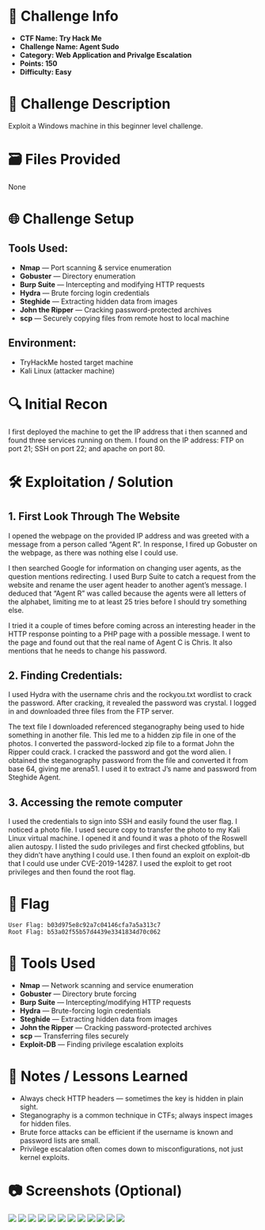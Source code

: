 # 📌 Challenge Info

- **CTF Name: Try Hack Me**
- **Challenge Name: Agent Sudo**
- **Category: Web Application and Privalge Escalation**
- **Points: 150**
- **Difficulty: Easy**

# 🧠 Challenge Description

Exploit a Windows machine in this beginner level challenge.

# 🗃️ Files Provided

None

# 🌐 Challenge Setup

## **Tools Used:**

- **Nmap** — Port scanning & service enumeration
- **Gobuster** — Directory enumeration
- **Burp Suite** — Intercepting and modifying HTTP requests
- **Hydra** — Brute forcing login credentials
- **Steghide** — Extracting hidden data from images
- **John the Ripper** — Cracking password-protected archives
- **scp** — Securely copying files from remote host to local machine

## **Environment:**

- TryHackMe hosted target machine
- Kali Linux (attacker machine)

# 🔍 Initial Recon

I first deployed the machine to get the IP address that i then scanned and found three services running on them. I found on the IP address: FTP on port 21; SSH on port 22; and apache on port 80.

# 🛠️ Exploitation / Solution

## 1. First Look Through The Website

I opened the webpage on the provided IP address and was greeted with a message from a person called “Agent R”. In response, I fired up Gobuster on the webpage, as there was nothing else I could use.

I then searched Google for information on changing user agents, as the question mentions redirecting. I used Burp Suite to catch a request from the website and rename the user agent header to another agent’s message. I deduced that “Agent R” was called because the agents were all letters of the alphabet, limiting me to at least 25 tries before I should try something else.

I tried it a couple of times before coming across an interesting header in the HTTP response pointing to a PHP page with a possible message. I went to the page and found out that the real name of Agent C is Chris. It also mentions that he needs to change his password.

## 2. Finding Credentials:

I used Hydra with the username chris and the rockyou.txt wordlist to crack the password. After cracking, it revealed the password was crystal. I logged in and downloaded three files from the FTP server.

The text file I downloaded referenced steganography being used to hide something in another file. This led me to a hidden zip file in one of the photos. I converted the password-locked zip file to a format John the Ripper could crack. I cracked the password and got the word alien. I obtained the steganography password from the file and converted it from base 64, giving me arena51. I used it to extract J’s name and password from Steghide Agent.

## 3. Accessing the remote computer

I used the credentials to sign into SSH and easily found the user flag. I noticed a photo file. I used secure copy to transfer the photo to my Kali Linux virtual machine. I opened it and found it was a photo of the Roswell alien autospy.
I listed the sudo privileges and first checked gtfoblins, but they didn’t have anything I could use. I then found an exploit on exploit-db that I could use under CVE-2019-14287. I used the exploit to get root privileges and then found the root flag.

# 🏴 Flag

```
User Flag: b03d975e8c92a7c04146cfa7a5a313c7
Root Flag: b53a02f55b57d4439e3341834d70c062
```

# 🧪 Tools Used

- **Nmap** — Network scanning and service enumeration
- **Gobuster** — Directory brute forcing
- **Burp Suite** — Intercepting/modifying HTTP requests
- **Hydra** — Brute-forcing login credentials
- **Steghide** — Extracting hidden data from images
- **John the Ripper** — Cracking password-protected archives
- **scp** — Transferring files securely
- **Exploit-DB** — Finding privilege escalation exploits

# 📝 Notes / Lessons Learned

- Always check HTTP headers — sometimes the key is hidden in plain sight.
- Steganography is a common technique in CTFs; always inspect images for hidden files.
- Brute force attacks can be efficient if the username is known and password lists are small.
- Privilege escalation often comes down to misconfigurations, not just kernel exploits.

# 📷 Screenshots (Optional)
<img src="https://github.com/KieranPritchard/CTF-Write-Ups/blob/main/TryHackMe/Agent_Sudo/Agent_Sudo_Screenshot_1.png">
<img src="https://github.com/KieranPritchard/CTF-Write-Ups/blob/main/TryHackMe/Agent_Sudo/Agent_Sudo_Screenshot_2.png">
<img src="https://github.com/KieranPritchard/CTF-Write-Ups/blob/main/TryHackMe/Agent_Sudo/Agent_Sudo_Screenshot_3.png">
<img src="https://github.com/KieranPritchard/CTF-Write-Ups/blob/main/TryHackMe/Agent_Sudo/Agent_Sudo_Screenshot_4.png">
<img src="https://github.com/KieranPritchard/CTF-Write-Ups/blob/main/TryHackMe/Agent_Sudo/Agent_Sudo_Screenshot_5.png">
<img src="https://github.com/KieranPritchard/CTF-Write-Ups/blob/main/TryHackMe/Agent_Sudo/Agent_Sudo_Screenshot_6.png">
<img src="https://github.com/KieranPritchard/CTF-Write-Ups/blob/main/TryHackMe/Agent_Sudo/Agent_Sudo_Screenshot_7.png">
<img src="https://github.com/KieranPritchard/CTF-Write-Ups/blob/main/TryHackMe/Agent_Sudo/Agent_Sudo_Screenshot_8.png">
<img src="https://github.com/KieranPritchard/CTF-Write-Ups/blob/main/TryHackMe/Agent_Sudo/Agent_Sudo_Screenshot_9.png">
<img src="https://github.com/KieranPritchard/CTF-Write-Ups/blob/main/TryHackMe/Agent_Sudo/Agent_Sudo_Screenshot_10.png">
<img src="https://github.com/KieranPritchard/CTF-Write-Ups/blob/main/TryHackMe/Agent_Sudo/Agent_Sudo_Screenshot_11.png">
<img src="https://github.com/KieranPritchard/CTF-Write-Ups/blob/main/TryHackMe/Agent_Sudo/Agent_Sudo_Screenshot_12.png">
